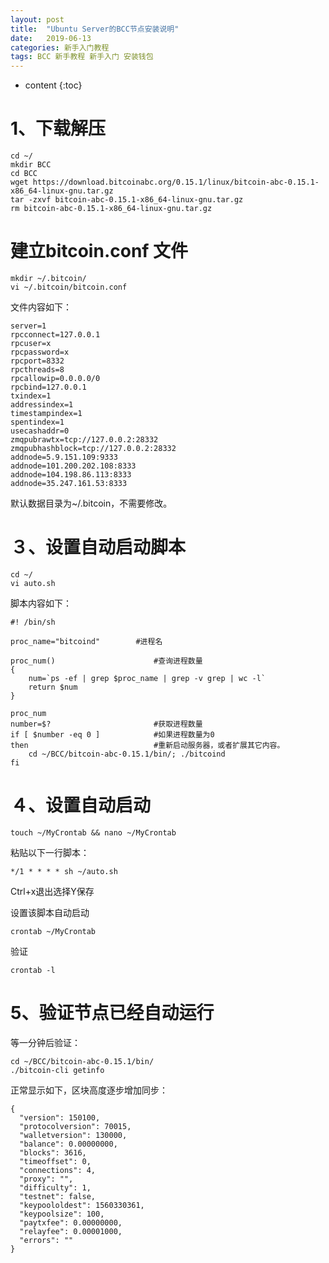 ```yaml
---
layout: post
title:  "Ubuntu Server的BCC节点安装说明"
date:   2019-06-13
categories: 新手入门教程
tags: BCC 新手教程 新手入门 安装钱包
---
```


* content
{:toc}


# 1、下载解压
```
cd ~/
mkdir BCC
cd BCC
wget https://download.bitcoinabc.org/0.15.1/linux/bitcoin-abc-0.15.1-x86_64-linux-gnu.tar.gz
tar -zxvf bitcoin-abc-0.15.1-x86_64-linux-gnu.tar.gz
rm bitcoin-abc-0.15.1-x86_64-linux-gnu.tar.gz
```
# 建立bitcoin.conf 文件

```
mkdir ~/.bitcoin/
vi ~/.bitcoin/bitcoin.conf
```
文件内容如下：

```
server=1
rpcconnect=127.0.0.1
rpcuser=x
rpcpassword=x
rpcport=8332
rpcthreads=8
rpcallowip=0.0.0.0/0
rpcbind=127.0.0.1
txindex=1
addressindex=1
timestampindex=1
spentindex=1
usecashaddr=0
zmqpubrawtx=tcp://127.0.0.2:28332
zmqpubhashblock=tcp://127.0.0.2:28332
addnode=5.9.151.109:9333
addnode=101.200.202.108:8333
addnode=104.198.86.113:8333
addnode=35.247.161.53:8333
```
默认数据目录为~/.bitcoin，不需要修改。

# ３、设置自动启动脚本

```
cd ~/
vi auto.sh
```
脚本内容如下：
```
#! /bin/sh    
    
proc_name="bitcoind"        #进程名
    
proc_num()                      #查询进程数量
{  
    num=`ps -ef | grep $proc_name | grep -v grep | wc -l`  
    return $num
}
 
proc_num    
number=$?                       #获取进程数量
if [ $number -eq 0 ]            #如果进程数量为0
then                            #重新启动服务器，或者扩展其它内容。
    cd ~/BCC/bitcoin-abc-0.15.1/bin/; ./bitcoind  
fi
```

# ４、设置自动启动

```
touch ~/MyCrontab && nano ~/MyCrontab
```
粘贴以下一行脚本：

```
*/1 * * * * sh ~/auto.sh
```

Ctrl+x退出选择Y保存

设置该脚本自动启动

```
crontab ~/MyCrontab
```

验证
```
crontab -l
```

# 5、验证节点已经自动运行

等一分钟后验证：

```
cd ~/BCC/bitcoin-abc-0.15.1/bin/
./bitcoin-cli getinfo
```
正常显示如下，区块高度逐步增加同步：

```
{
  "version": 150100,
  "protocolversion": 70015,
  "walletversion": 130000,
  "balance": 0.00000000,
  "blocks": 3616,
  "timeoffset": 0,
  "connections": 4,
  "proxy": "",
  "difficulty": 1,
  "testnet": false,
  "keypoololdest": 1560330361,
  "keypoolsize": 100,
  "paytxfee": 0.00000000,
  "relayfee": 0.00001000,
  "errors": ""
}
```